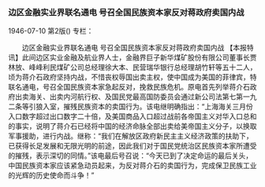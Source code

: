 ### 边区金融实业界联名通电  号召全国民族资本家反对蒋政府卖国内战

1946-07-10
第2版()
专栏：

　　边区金融实业界联名通电
    号召全国民族资本家反对蒋政府卖国内战
    【本报特讯】此间边区实业金融及航业界人士，金融界巨子新华煤矿股份有限公司董事长贾林放、峰峰利民煤矿公司总经理徐大本、民营瑞华银行总经理胡竹轩等五十二人，顷为蒋介石政府坚持内战，不惜丧权辱国出卖主权，使中国成为美国的菲律宾，特联名通电，号召全国民族资本家急起反对，挽救民族危机。原电首先列举蒋介石政府出卖海关、出卖内河航行权、及国民党最高国防委员会通过新公司法第七第一九二条等引狼入室，摧残民族资本的卖国行为。该电继明确指出：“上海海关三月份入口数字超过出口数字二十倍，及美国商品入口超过战前各帝国主义对华入口总和的事实，说明了蒋介石已经将中国的经济命脉全部出卖给美帝国主义分子，以换取军事援助，进行内战。继称：“我们在解放区政府新民主主义经济政策的扶助下，已获得长足发展和无限光明的前途，因此我们对于国民党统治区民族资本家所遭受的摧残，表示深切的同情。”该电最后号召说：“今天已到了决定命运的最后关头，中国民族资本家应该紧急动员起来，为反对蒋介石的卖国行为，完成保卫民族工业的光辉的历史使命而斗争！”

